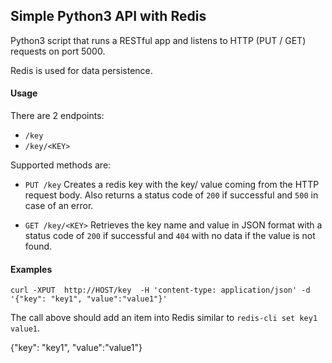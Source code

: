 ## Simple Python3 API with Redis

Python3 script that runs a RESTful app and listens to HTTP (PUT / GET) requests on port 5000.

Redis is used for data persistence.

#### Usage

There are 2 endpoints:
- `/key`
- `/key/<KEY>`

Supported methods are:
- `PUT /key` Creates a redis key with the key/<KEY> value coming from the HTTP request body. Also returns a status code of `200` if successful and `500` in case of an error.

- `GET /key/<KEY>` Retrieves the key name and value in JSON format with a status code of `200` if successful and `404` with no data if the value is not found.

#### Examples

`curl -XPUT ​ http://HOST/key ​ -H 'content-type: application/json' -d '{"key": "key1", "value":"value1"}'`

The call above should add an item into Redis similar to `redis-cli set key1 value1`.

{"key": "key1", "value":"value1"}
 